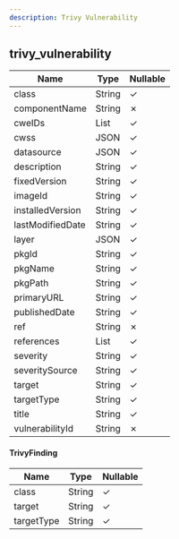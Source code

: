 ```yaml
---
description: Trivy Vulnerability
---
```

trivy_vulnerability
-------------------

| **Name**         | **Type**     | **Nullable** |
| ---------------- | ------------ | ------------ |
| class            | String       | &check;      |
| componentName    | String       | &cross;      |
| cweIDs           | List<String> | &check;      |
| cwss             | JSON         | &check;      |
| datasource       | JSON         | &check;      |
| description      | String       | &check;      |
| fixedVersion     | String       | &check;      |
| imageId          | String       | &check;      |
| installedVersion | String       | &check;      |
| lastModifiedDate | String       | &check;      |
| layer            | JSON         | &check;      |
| pkgId            | String       | &check;      |
| pkgName          | String       | &check;      |
| pkgPath          | String       | &check;      |
| primaryURL       | String       | &check;      |
| publishedDate    | String       | &check;      |
| ref              | String       | &cross;      |
| references       | List<String> | &check;      |
| severity         | String       | &check;      |
| severitySource   | String       | &check;      |
| target           | String       | &check;      |
| targetType       | String       | &check;      |
| title            | String       | &check;      |
| vulnerabilityId  | String       | &cross;      |

#### TrivyFinding
| **Name**   | **Type** | **Nullable** |
| ---------- | -------- | ------------ |
| class      | String   | &check;      |
| target     | String   | &check;      |
| targetType | String   | &check;      |
